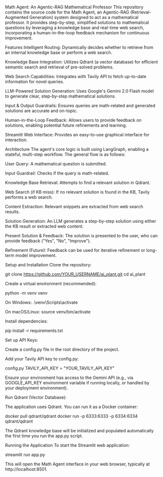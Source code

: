 Math Agent: An Agentic-RAG Mathematical Professor This repository contains the source code for the Math Agent, an Agentic-RAG (Retrieval-Augmented Generation) system designed to act as a mathematical professor. It provides step-by-step, simplified solutions to mathematical questions by leveraging a knowledge base and real-time web search, incorporating a human-in-the-loop feedback mechanism for continuous improvement.

Features Intelligent Routing: Dynamically decides whether to retrieve from an internal knowledge base or perform a web search.

Knowledge Base Integration: Utilizes Qdrant (a vector database) for efficient semantic search and retrieval of pre-solved problems.

Web Search Capabilities: Integrates with Tavily API to fetch up-to-date information for novel queries.

LLM-Powered Solution Generation: Uses Google's Gemini 2.0 Flash model to generate clear, step-by-step mathematical solutions.

Input & Output Guardrails: Ensures queries are math-related and generated solutions are accurate and on-topic.

Human-in-the-Loop Feedback: Allows users to provide feedback on solutions, enabling potential future refinements and learning.

Streamlit Web Interface: Provides an easy-to-use graphical interface for interaction.

Architecture The agent's core logic is built using LangGraph, enabling a stateful, multi-step workflow. The general flow is as follows:

User Query: A mathematical question is submitted.

Input Guardrail: Checks if the query is math-related.

Knowledge Base Retrieval: Attempts to find a relevant solution in Qdrant.

Web Search (if KB miss): If no relevant solution is found in the KB, Tavily performs a web search.

Content Extraction: Relevant snippets are extracted from web search results.

Solution Generation: An LLM generates a step-by-step solution using either the KB result or extracted web content.

Present Solution & Feedback: The solution is presented to the user, who can provide feedback ("Yes", "No", "Improve").

Refinement (Future): Feedback can be used for iterative refinement or long-term model improvement.

Setup and Installation Clone the repository:

git clone https://github.com/YOUR_USERNAME/ai_plant.git cd ai_plant

Create a virtual environment (recommended):

python -m venv venv

On Windows:
.\venv\Scripts\activate

On macOS/Linux:
source venv/bin/activate

Install dependencies:

pip install -r requirements.txt

Set up API Keys:

Create a config.py file in the root directory of the project.

Add your Tavily API key to config.py:

config.py
TAVILY_API_KEY = "YOUR_TAVILY_API_KEY"

Ensure your environment has access to the Gemini API (e.g., via GOOGLE_API_KEY environment variable if running locally, or handled by your deployment environment).

Run Qdrant (Vector Database):

The application uses Qdrant. You can run it as a Docker container:

docker pull qdrant/qdrant docker run -p 6333:6333 -p 6334:6334 qdrant/qdrant

The Qdrant knowledge base will be initialized and populated automatically the first time you run the app.py script.

Running the Application To start the Streamlit web application:

streamlit run app.py

This will open the Math Agent interface in your web browser, typically at http://localhost:8501.
